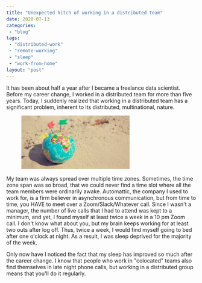 ```yaml
---
title: "Unexpected hitch of working in a distributed team"
date: 2020-07-13
categories: 
 - "blog"
tags: 
 - "distributed-work"
 - "remote-working"
 - "sleep"
 - "work-from-home"
layout: "post"
---
```


It has been about half a year after I became a freelance data scientist. Before my career change, I worked in a distributed team for more than five years. Today, I suddenly realized that working in a distributed team has a significant problem, inherent to its distributed, multinational, nature.

<div class="wp-block-image"><figure class="alignright size-large is-resized"><img src="/assets/img/2020/07/pexels-photo-346696.jpeg" alt="" class="wp-image-3417" width="287" height="142"></figure></div>

My team was always spread over multiple time zones. Sometimes, the time zone span was so broad, that we could never find a time slot where all the team members were ordinarily awake. Automattic, the company I used to work for, is a firm believer in asynchronous communication, but from time to time, you HAVE to meet over a Zoom/Slack/Whatever call. Since I wasn't a manager, the number of live calls that I had to attend was kept to a minimum, and yet, I found myself at least twice a week in a 10 pm Zoom call. I don't know what about you, but my brain keeps working for at least two outs after log off. Thus, twice a week, I would find myself going to bed after one o'clock at night. As a result, I was sleep deprived for the majority of the week. 

Only now have I noticed the fact that my sleep has improved so much after the career change. I know that people who work in "colocated" teams also find themselves in late night phone calls, but working in a distributed group means that you'll do it regularly.
